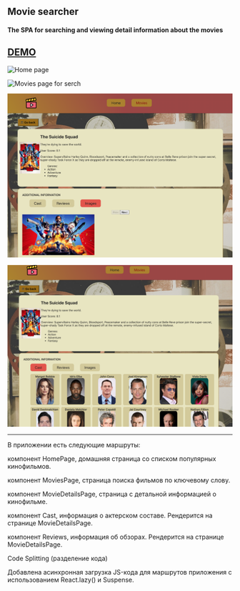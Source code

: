 ## Movie searcher

#### The SPA for searching and viewing detail information about the movies

## [DEMO](https://vlass-movie-finder.netlify.app/)

![Home page](https://github.com/ElenVlass/goit-react-hw-04-movies/blob/main/src/images/home-page.png)

![Movies page for serch](https://github.com/ElenVlass/goit-react-hw-04-movies/blob/main/src/images/movies-page-for-serch.png)

![Movie details page with nested routes](https://github.com/ElenVlass/goit-react-hw-04-movies/blob/main/src/images/movie-details-page-with-nested-routes.png)

![Cast nested route](https://github.com/ElenVlass/goit-react-hw-04-movies/blob/main/src/images/cast-nested-route.png)

---

В приложении есть следующие маршруты:

компонент HomePage, домашняя страница со списком популярных кинофильмов.

компонент MoviesPage, страница поиска фильмов по ключевому слову.

компонент MovieDetailsPage, страница с детальной информацией о кинофильме.

компонент Cast, информация о актерском составе. Рендерится на странице MovieDetailsPage.

компонент Reviews, информация об обзорах. Рендерится на странице MovieDetailsPage.

Code Splitting (разделение кода)

Добавлена асинхронная загрузка JS-кода для маршрутов приложения с использованием React.lazy() и Suspense.
